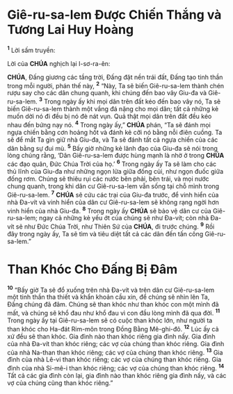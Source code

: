 # Giê-ru-sa-lem Được Chiến Thắng và Tương Lai Huy Hoàng
<sup><b>1</b></sup> Lời sấm truyền:

Lời của **CHÚA** nghịch lại I-sơ-ra-ên:

**CHÚA**, Đấng giương các tầng trời, Đấng đặt nền trái đất, Đấng tạo tinh thần trong mỗi người, phán thế này, <sup><b>2</b></sup> “Này, Ta sẽ biến Giê-ru-sa-lem thành chén rượu say cho các dân chung quanh, khi chúng đến bao vây Giu-đa và Giê-ru-sa-lem. <sup><b>3</b></sup> Trong ngày ấy khi mọi dân trên đất kéo đến bao vây nó, Ta sẽ biến Giê-ru-sa-lem thành một vầng đá nặng cho mọi dân; tất cả những kẻ muốn dời nó đi đều bị nó đè nát vụn. Quả thật mọi dân trên đất đều kéo nhau đến bứng nạy nó. <sup><b>4</b></sup> Trong ngày ấy,” **CHÚA** phán, “Ta sẽ đánh mọi ngựa chiến bằng cơn hoảng hốt và đánh kẻ cỡi nó bằng nỗi điên cuồng. Ta sẽ để mắt Ta gìn giữ nhà Giu-đa, và Ta sẽ đánh tất cả ngựa chiến của các dân bằng sự đui mù. <sup><b>5</b></sup> Bấy giờ những kẻ lãnh đạo của Giu-đa sẽ nói trong lòng chúng rằng, ‘Dân Giê-ru-sa-lem được hùng mạnh là nhờ ở trong **CHÚA** các đạo quân, Đức Chúa Trời của họ.’ <sup><b>6</b></sup> Trong ngày ấy Ta sẽ làm cho các thủ lĩnh của Giu-đa như những ngọn lửa giữa đống củi, như ngọn đuốc giữa đống rơm. Chúng sẽ thiêu rụi các nước bên phải, bên trái, và mọi nước chung quanh, trong khi dân cư Giê-ru-sa-lem vẫn sống tại chỗ mình trong Giê-ru-sa-lem. <sup><b>7</b></sup> **CHÚA** sẽ cứu các trại của Giu-đa trước, để vinh hiển của nhà Đa-vít và vinh hiển của dân cư Giê-ru-sa-lem sẽ không rạng ngời hơn vinh hiển của nhà Giu-đa. <sup><b>8</b></sup> Trong ngày ấy **CHÚA** sẽ bảo vệ dân cư của Giê-ru-sa-lem; ngay cả những kẻ yếu ớt của chúng sẽ như Đa-vít; còn nhà Đa-vít sẽ như Đức Chúa Trời, như Thiên Sứ của **CHÚA**, đi trước chúng. <sup><b>9</b></sup> Rồi đây trong ngày ấy, Ta sẽ tìm và tiêu diệt tất cả các dân đến tấn công Giê-ru-sa-lem.”


# Than Khóc Cho Đấng Bị Đâm
<sup><b>10</b></sup> “Bấy giờ Ta sẽ đổ xuống trên nhà Đa-vít và trên dân cư Giê-ru-sa-lem một tinh thần tha thiết và khẩn khoản cầu xin, để chúng sẽ nhìn lên Ta, Đấng chúng đã đâm. Chúng sẽ than khóc như than khóc con một mình đã mất, và chúng sẽ khổ đau như khổ đau vì con đầu lòng mình đã qua đời. <sup><b>11</b></sup> Trong ngày ấy tại Giê-ru-sa-lem sẽ có cuộc than khóc lớn, như người ta than khóc cho Ha-đát Rim-môn trong Đồng Bằng Mê-ghi-đô. <sup><b>12</b></sup> Lúc ấy cả xứ đều sẽ than khóc. Gia đình nào than khóc riêng gia đình nấy. Gia đình của nhà Đa-vít than khóc riêng; các vợ của chúng than khóc riêng. Gia đình của nhà Na-than than khóc riêng; các vợ của chúng than khóc riêng. <sup><b>13</b></sup> Gia đình của nhà Lê-vi than khóc riêng; các vợ của chúng than khóc riêng. Gia đình của nhà Si-mê-i than khóc riêng; các vợ của chúng than khóc riêng. <sup><b>14</b></sup> Tất cả các gia đình còn lại, gia đình nào than khóc riêng gia đình nấy, và các vợ của chúng cũng than khóc riêng.”
